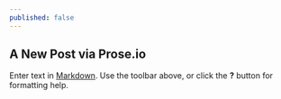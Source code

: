 ```yaml
---
published: false
---
```


## A New Post via Prose.io

Enter text in [Markdown](http://daringfireball.net/projects/markdown/). Use the toolbar above, or click the **?** button for formatting help.
